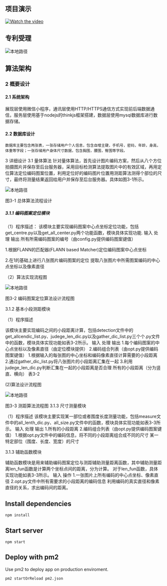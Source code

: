 

## 项目演示
[![Watch the video](https://raw.github.com/GabLeRoux/WebMole/master/ressources/WebMole_Youtube_Video.png)](assets/%E6%BC%94%E7%A4%BA.mp4)

## 专利受理
![本地路径](assets/%E4%B8%93%E5%88%A9.png)

## 算法架构
### 2 概要设计
#### 2.1 系统架构
展现层使用微信小程序，通讯层使用HTTP/HTTPS通信方式实现前后端数据通信，服务层使用基于nodejs的thinkjs框架搭建，数据层使用mysql数据库进行数据存储。
#### 2.2 数据库设计

    数据库主要包含两张表，一张存储用户个人信息，包含自增主键，手机号，密码，年龄，身高，体重等字段；一张存储用户身体尺寸数据，包含胸围，腰围，臀围等字段。


3 详细设计
3.1 量体算法
针对量体算法，首先设计图片编码方案，然后从八个方位拍摄图片并保存至后台服务器，采用目标检测算法提取图片中的有效区域，再用定位算法定位编码图案位置，利用定位好的编码图片位置用测距算法测得个部位的尺寸，最终将测量结果返回给用户并保存至后台服务器。具体如图3-1所示。

![本地路径](assets/%E5%9B%BE%E7%89%873-1.png)

图3-1 总体算法流程设计

##### 3.1.1 编码图案定位模块
（1）程序描述：
该模块主要实现编码图案中心点坐标定位功能，包括get_centre.py以及get_all_center.py两个功能函数，模块具体实现功能.
输入	处理	输出
所有所需编码图案的编号（由config.py提供编码图案键值）	

1.根据FLANN的匹配器(FLANN based Matcher)定位编码图案中心点坐标

2.在1的基础上进行八张图片编码图案的定位	提取八张图片中所需图案编码的中心点坐标以及像素直径


（2）算法实现流程图

![本地路径](assets/%E5%9B%BE%E7%89%873-2.png)


图3-2 编码图案定位算法设计流程图

3.1.2 基本小段测距模块

（1）程序描述

该模块主要实现编码之间的小段距离计算，包括detection文件中的get_allcendic_list.py、judege_len_dic.py以及gather_dic_list.py三个个.py文件中的函数，模块具体实现功能如表3-2所示。
输入	处理	输出
1.每个编码图案的中心点坐标以及像素直径（由定位模块提供）
2.编码组合列表（由opt.py提供编码图案键值）	1.根据输入的每张图的中心坐标和编码像素直径计算需要的小段距离
2.通过gather_dic_list.py将八张图片的小段距离汇集在一起
3.利用judege_len_dic.py判断汇集在一起的小段距离是否合理	所有的小段距离（分为竖直、横向）
表3-2

(2)算法设计流程图

![本地路径](assets/%E5%9B%BE%E7%89%873-3.png)

图3-3 测距算法流程图
3.1.3 尺寸测量模块

（1）程序描述
该模块主要实现某一部位或者围度长度测量功能，包括measure文件中的all_lenth_dic.py、all_size.py文件中的函数，模块具体实现功能如表3-3所示。
输入	处理	输出
1.所有的小段距离
2.编码组合列表（由opt.py提供编码图案键值）	1.根据opt.py文件中的编码信息，将不同的小段距离组合成不同的尺寸
	某一特定部位（围度、长度、宽度）的尺寸



3.1.3 辅助函数模块

辅助函数模块是用来辅助编码图案定位与测距辅助测量距离函数，其中辅助测量距离len_fun函数是计算两个坐标点间的距离，分为计算。
对于len_fun函数，具体实现功能如表3-3所示。
输入	操作
1.一张图片上所有编码的中心点坐标、像素直径
2.opt.py文件中所有需要求的小段距离的编码信息	利用编码的真实直径和像素直径的关系，求出编码间的距离。


## Install dependencies

```
npm install
```

## Start server

```
npm start
```

## Deploy with pm2

Use pm2 to deploy app on production enviroment.

```
pm2 startOrReload pm2.json
```